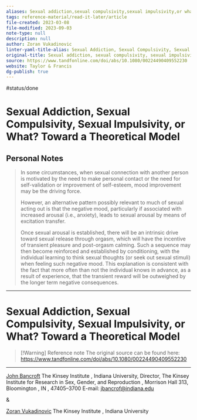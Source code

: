 ```yaml
---
aliases: Sexual addiction,sexual compulsivity,sexual impulsivity,or what? Toward a theoretical model
tags: reference-material/read-it-later/article
file-created: 2023-03-08
file-modified: 2023-09-03
note-type: null
description: null
author: Zoran Vukadinovic
linter-yaml-title-alias: Sexual Addiction, Sexual Compulsivity, Sexual Impulsivity, or What? Toward a Theoretical Model
original-title: Sexual addiction, sexual compulsivity, sexual impulsivity, or what? Toward a theoretical model
source: https://www.tandfonline.com/doi/abs/10.1080/00224490409552230
website: Taylor & Francis
dg-publish: true
---
```


 #status/done

# Sexual Addiction, Sexual Compulsivity, Sexual Impulsivity, or What? Toward a Theoretical Model

## Personal Notes

> In some circumstances, when sexual connection with another person is motivated by the need to make personal contact or the need
> for self-validation or improvement of self-esteem, mood improvement may be the driving force.
>
> However, an alternative pattern possibly relevant to much of sexual acting out is that the negative mood, particularly if associated with increased arousal (i.e., anxiety), leads to sexual arousal by means of excitation transfer.
>
> Once sexual arousal is established, there will be an intrinsic drive toward sexual release through orgasm, which will have the incentive of transient
> pleasure and post-orgasm calming. Such a sequence may then become reinforced and established by conditioning, with the individual learning to think sexual thoughts (or seek out sexual stimuli) when feeling such negative mood. This explanation is consistent with the fact that more often than not the individual knows in advance, as a result of experience, that the transient reward will be outweighed by the longer term negative consequences.

---

# Sexual Addiction, Sexual Compulsivity, Sexual Impulsivity, or What? Toward a Theoretical Model

> [!Warning] Reference note
> The original source can be found here: https://www.tandfonline.com/doi/abs/10.1080/00224490409552230

---

[John Bancroft](https://www.tandfonline.com/author/Bancroft%2C+John) The Kinsey Institute , Indiana University, Director, The Kinsey Institute for Research in Sex, Gender, and Reproduction , Morrison Hall 313, Bloomington , IN , 47405–3700 E-mail: jbancrof@indiana.edu

&

[Zoran Vukadinovic](https://www.tandfonline.com/author/Vukadinovic%2C+Zoran) The Kinsey Institute , Indiana University
